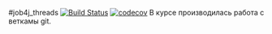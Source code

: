 #job4j_threads
[![Build Status](https://travis-ci.com/Jazzik42/job4j_threads.svg?branch=master)](https://travis-ci.com/Jazzik42/job4j_threads)
[![codecov](https://codecov.io/gh/Jazzik42/job4j_threads/branch/master/graph/badge.svg?token=V32MIFOLIL)](https://codecov.io/gh/Jazzik42/job4j_threads)
В курсе производилась работа с веткамы git.